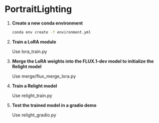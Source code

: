 # PortraitLighting

1. **Create a new conda environment**

   ```bash
   conda env create -f environment.yml
   ```

2. **Train a LoRA module**

    Use lora_train.py

3. **Merge the LoRA weights into the FLUX.1-dev model to initialize the Relight model** 

   Use merge/flux_merge_lora.py

4. **Train a Relight model**

   Use relight_train.py

5. **Test the trained model in a gradio demo**

   Use relight_gradio.py